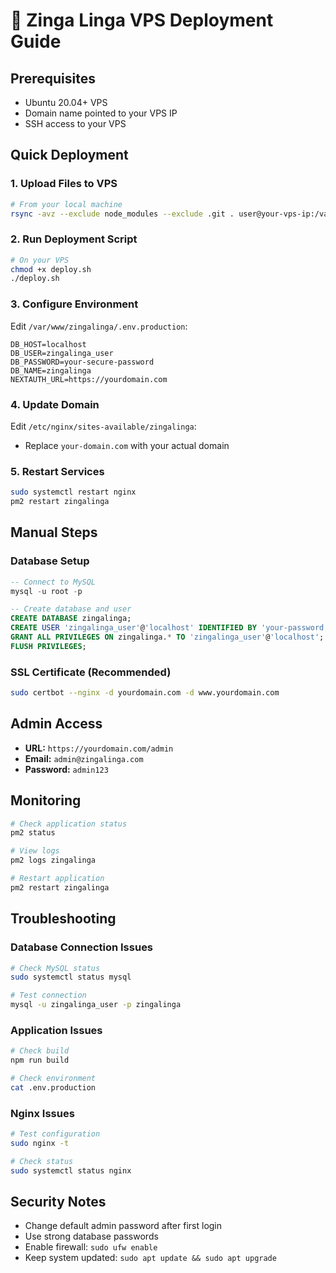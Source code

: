 # 🚀 Zinga Linga VPS Deployment Guide

## Prerequisites
- Ubuntu 20.04+ VPS
- Domain name pointed to your VPS IP
- SSH access to your VPS

## Quick Deployment

### 1. Upload Files to VPS
```bash
# From your local machine
rsync -avz --exclude node_modules --exclude .git . user@your-vps-ip:/var/www/zingalinga/
```

### 2. Run Deployment Script
```bash
# On your VPS
chmod +x deploy.sh
./deploy.sh
```

### 3. Configure Environment
Edit `/var/www/zingalinga/.env.production`:
```env
DB_HOST=localhost
DB_USER=zingalinga_user
DB_PASSWORD=your-secure-password
DB_NAME=zingalinga
NEXTAUTH_URL=https://yourdomain.com
```

### 4. Update Domain
Edit `/etc/nginx/sites-available/zingalinga`:
- Replace `your-domain.com` with your actual domain

### 5. Restart Services
```bash
sudo systemctl restart nginx
pm2 restart zingalinga
```

## Manual Steps

### Database Setup
```sql
-- Connect to MySQL
mysql -u root -p

-- Create database and user
CREATE DATABASE zingalinga;
CREATE USER 'zingalinga_user'@'localhost' IDENTIFIED BY 'your-password';
GRANT ALL PRIVILEGES ON zingalinga.* TO 'zingalinga_user'@'localhost';
FLUSH PRIVILEGES;
```

### SSL Certificate (Recommended)
```bash
sudo certbot --nginx -d yourdomain.com -d www.yourdomain.com
```

## Admin Access
- **URL:** `https://yourdomain.com/admin`
- **Email:** `admin@zingalinga.com`
- **Password:** `admin123`

## Monitoring
```bash
# Check application status
pm2 status

# View logs
pm2 logs zingalinga

# Restart application
pm2 restart zingalinga
```

## Troubleshooting

### Database Connection Issues
```bash
# Check MySQL status
sudo systemctl status mysql

# Test connection
mysql -u zingalinga_user -p zingalinga
```

### Application Issues
```bash
# Check build
npm run build

# Check environment
cat .env.production
```

### Nginx Issues
```bash
# Test configuration
sudo nginx -t

# Check status
sudo systemctl status nginx
```

## Security Notes
- Change default admin password after first login
- Use strong database passwords
- Enable firewall: `sudo ufw enable`
- Keep system updated: `sudo apt update && sudo apt upgrade`